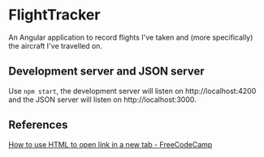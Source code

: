 # FlightTracker

An Angular application to record flights I've taken and (more specifically) the aircraft I've travelled on. 

## Development server and JSON server

Use `npm start`, the development server will listen on http://localhost:4200 and the JSON server will listen on http://localhost:3000.

## References
[How to use HTML to open link in a new tab - FreeCodeCamp](https://www.freecodecamp.org/news/how-to-use-html-to-open-link-in-new-tab/)


